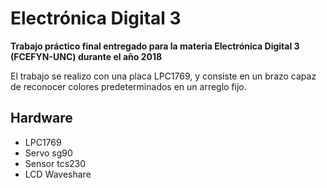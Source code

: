 # Electrónica Digital 3

**Trabajo práctico final entregado para la materia Electrónica Digital 3 (FCEFYN-UNC) durante el año 2018**

El trabajo se realizo con una placa LPC1769, y consiste en un brazo capaz de reconocer colores predeterminados en un arreglo fijo. 

## Hardware

- LPC1769
- Servo sg90
- Sensor tcs230
- LCD Waveshare 